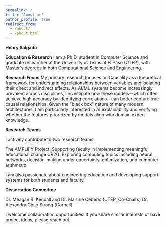 ```yaml
---
permalink: /
title: "About me"
author_profile: true
redirect_from: 
  - /about/
  - /about.html
---
```


**Henry Salgado**

**Education & Research**
I am a Ph.D. student in Computer Science and graduate researcher at the University of Texas at El Paso (UTEP), with Master's degrees in both Computational Science and Engineering.

**Research Focus**
My primary research focuses on Causality as a theoretical framework for understanding relationships between variables and isolating their direct and indirect effects. As AI/ML systems become increasingly prevalent across disciplines, I investigate how these models—which often achieve high accuracy by identifying correlations—can better capture true causal relationships. Given the "black box" nature of many modern architectures, I am particularly interested in AI explainability and verifying whether the features prioritized by models align with domain expert knowledge.

**Research Teams**

I actively contribute to two research teams:

The AMPLIFY Project: Supporting faculty in implementing meaningful educational change
CR2G: Exploring computing topics including neural networks, decision-making under uncertainty, optimization, and computer arithmetic

I am also passionate about engineering education and developing support systems for both students and faculty.

**Dissertation Committee**

Dr. Meagan R. Kendall and Dr. Martine Ceberio (UTEP, Co-Chairs)
Dr. Alexandra Coso Strong (Cornell)

I welcome collaboration opportunities! If you share similar interests or have project ideas, please reach out.
